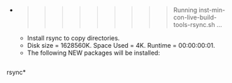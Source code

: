 * >>>>>>>>> Running inst-min-con-live-build-tools-rsync.sh ...
  * Install rsync to copy directories.
  * Disk size = 1628560K. Space Used = 4K. Runtime = 00:00:00:01.
  * The following NEW packages will be installed:
  ```bash
rsync*
  ```
